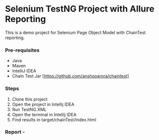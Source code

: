 # Selenium TestNG Project with Allure Reporting

This is a demo project for Selenium Page Object Model with ChainTest reporting.

### Pre-requisites
* Java
* Maven
* IntelliJ IDEA
* Chain Test Jar [https://github.com/anshooarora/chaintest]

### Steps
1. Clone this project
2. Open the project in Intellij IDEA
3. Run TestNG.XML
4. Open the terminal in Intellij IDEA
5. Find results in target/chainTest/Index.html

### Report -

